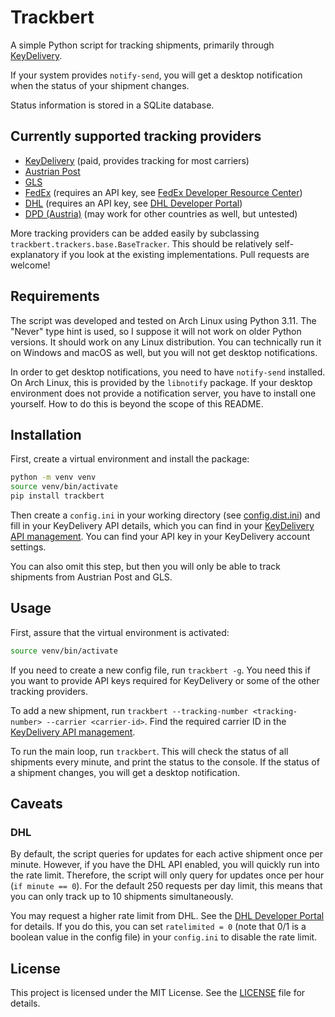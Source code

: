 # Trackbert

A simple Python script for tracking shipments, primarily through [KeyDelivery](https://kd100.com).

If your system provides `notify-send`, you will get a desktop notification when the status of your shipment changes.

Status information is stored in a SQLite database.

## Currently supported tracking providers

- [KeyDelivery](https://kd100.com) (paid, provides tracking for most carriers)
- [Austrian Post](https://www.post.at)
- [GLS](https://gls-group.eu)
- [FedEx](https://www.fedex.com) (requires an API key, see [FedEx Developer Resource Center](https://www.fedex.com/en-us/developer.html))
- [DHL](https://www.dhl.com) (requires an API key, see [DHL Developer Portal](https://developer.dhl.com/))
- [DPD (Austria)](https://www.mydpd.at) (may work for other countries as well, but untested)

More tracking providers can be added easily by subclassing `trackbert.trackers.base.BaseTracker`. This should be relatively self-explanatory if you look at the existing implementations. Pull requests are welcome!

## Requirements

The script was developed and tested on Arch Linux using Python 3.11. The "Never" type hint is used, so I suppose it will not work on older Python versions. It should work on any Linux distribution. You can technically run it on Windows and macOS as well, but you will not get desktop notifications.

In order to get desktop notifications, you need to have `notify-send` installed. On Arch Linux, this is provided by the `libnotify` package. If your desktop environment does not provide a notification server, you have to install one yourself. How to do this is beyond the scope of this README.

## Installation

First, create a virtual environment and install the package:

```bash
python -m venv venv
source venv/bin/activate
pip install trackbert
```

Then create a `config.ini` in your working directory (see [config.dist.ini](config.dist.ini)) and fill in your KeyDelivery API details, which you can find in your [KeyDelivery API management](https://app.kd100.com/api-management). You can find your API key in your KeyDelivery account settings.

You can also omit this step, but then you will only be able to track shipments from Austrian Post and GLS.

## Usage

First, assure that the virtual environment is activated:

```bash
source venv/bin/activate
```

If you need to create a new config file, run `trackbert -g`. You need this if
you want to provide API keys required for KeyDelivery or some of the other
tracking providers.

To add a new shipment, run `trackbert --tracking-number <tracking-number> --carrier <carrier-id>`. Find the required carrier ID in the [KeyDelivery API management](https://app.kd100.com/api-management).

To run the main loop, run `trackbert`. This will check the status of all shipments every minute, and print the status to the console. If the status of a shipment changes, you will get a desktop notification.

## Caveats

### DHL

By default, the script queries for updates for each active shipment once per minute. However, if you have the DHL API enabled, you will quickly run into the rate limit. Therefore, the script will only query for updates once per hour (`if minute == 0`). For the default 250 requests per day limit, this means that you can only track up to 10 shipments simultaneously.

You may request a higher rate limit from DHL. See the [DHL Developer Portal](https://developer.dhl.com/) for details. If you do this, you can set `ratelimited = 0` (note that 0/1 is a boolean value in the config file) in your `config.ini` to disable the rate limit.

## License

This project is licensed under the MIT License. See the [LICENSE](LICENSE) file for details.

